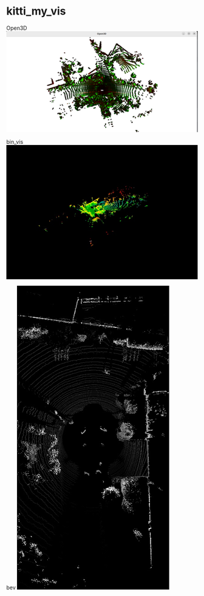 # kitti_my_vis

Open3D
![Image text](https://github.com/hepingpeace/kitti_my_vis/blob/main/img_folder/Screenshot%20from%202023-01-26%2016-35-47.png)

bin_vis
![Image text](https://github.com/hepingpeace/kitti_my_vis/blob/main/img_folder/bin_vis.jpg)

bev
![Image text](https://github.com/hepingpeace/kitti_my_vis/blob/main/img_folder/gen_bec_image.jpg)
